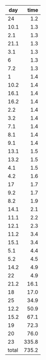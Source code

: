 | day | time |
|-----|-----:|
| 24 | 1.2 |
| 10.1 | 1.3 |
| 2.1 | 1.3 |
| 21.1 | 1.3 |
| 3.1 | 1.3 |
| 6 | 1.3 |
| 7.2 | 1.3 |
| 1 | 1.4 |
| 10.2 | 1.4 |
| 16.1 | 1.4 |
| 16.2 | 1.4 |
| 2.2 | 1.4 |
| 3.2 | 1.4 |
| 7.1 | 1.4 |
| 8.1 | 1.4 |
| 9.1 | 1.4 |
| 13.1 | 1.5 |
| 13.2 | 1.5 |
| 4.1 | 1.5 |
| 4.2 | 1.6 |
| 17 | 1.7 |
| 9.2 | 1.7 |
| 8.2 | 1.9 |
| 14.1 | 2.1 |
| 11.1 | 2.2 |
| 12.1 | 2.3 |
| 11.2 | 3.4 |
| 15.1 | 3.4 |
| 5.1 | 4.4 |
| 5.2 | 4.5 |
| 14.2 | 4.9 |
| 22 | 4.9 |
| 21.2 | 16.1 |
| 18 | 17.0 |
| 25 | 34.9 |
| 12.2 | 50.9 |
| 15.2 | 67.1 |
| 19 | 72.3 |
| 20 | 76.0 |
| 23 | 335.8 |
| total | 735.2 |
